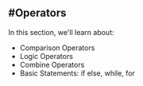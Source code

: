 #Operators
----

In this section, we'll learn about:
* Comparison Operators
* Logic Operators
* Combine Operators
* Basic Statements: if else, while, for
